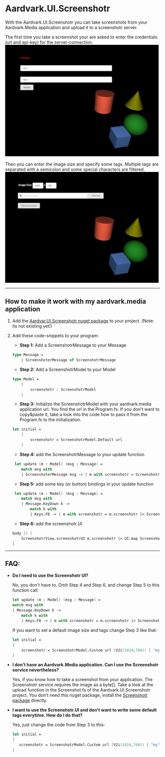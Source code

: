 # Aardvark.UI.Screenshotr

With the Aardvark.UI.Screenshotr you can take screenshots from your Aardvark.Media application and upload it to a screenshotr server.

The first time you take a screenshot your are asked to enter the credentials (url and api-key) for the server-connection. 
<br/><img src="images/credentials.JPG" width="500">

Then you can enter the image size and specify some tags. Multiple tags are separated with a semicolon and some special characters are filtered.
<br/><img src="images/screenshotSettings.JPG" width="500">

---

## How to make it work with my aardvark.media application

1. Add the [Aardvar.UI.Screenshotr nuget package](https://www.nuget.org/) to your project. (Note: its not existing yet!)

2. Add these code-snippets to your program:

    * **Step 1:** Add a ScreenshotrMessage to your Message
    ```fsharp
    type Message =
        | ScreenshoterMessage of ScreenshotrMessage
    ```

    * **Step 2:** Add a ScreenshotrModel to your Model
    ```fsharp
    type Model =
        {
            screenshotr : ScreenshotrModel 
        }
    ```
    * **Step 3:** Initialize the ScreenshotrModel with your aardvark.media application url. You find the url in the Program.fs.  If you don't want to copy&paste it, take a look into the code how to pass it from the Program.fs to the initialization. 
    ```fsharp
    let initial = 
        { 
            screenshotr = ScreenshotrModel.Default url 
        }
    ```
    * **Step 4:** add the ScreenshotrMessage to your update function
    ```fsharp
     let update (m : Model) (msg : Message) =
        match msg with
        | ScreenshoterMessage msg -> { m with screenshotr = ScreenshotrUpdate.update msg m.screenshotr }
    ```
    * **Step 5:** add some key (or button) bindings in your update function
    ```fsharp
     let update (m : Model) (msg : Message) =
        match msg with
        | Message.KeyDown k -> 
            match k with
            | Keys.F8 -> { m with screenshotr = m.screenshotr |> ScreenshotrUpdate.update ToggleScreenshotUi }
    ```
    * **Step 6:** add the screenshotr UI 
    ```fsharp
    body [] [
        ScreenshotrView.screenshotrUI m.screenshotr |> UI.map ScreenshoterMessage
    ]
    ```

---

## FAQ:

* **Do I need to use the Screenshotr UI?**
    
    No, you don't have to. Omit Step 4 and Step 6, and change Step 5 to this function call:
    ```fsharp
    let update (m : Model) (msg : Message) =
    match msg with
    | Message.KeyDown k -> 
        match k with
        | Keys.F8 -> { m with screenshotr = m.screenshotr |> ScreenshotrUpdate.update TakeScreenshot }
    ``` 
    If you want to set a default image size and tags change Step 3 like that:
    ```fsharp
    let initial = 
    { 
        screenshotr = ScreenshotrModel.Custom url (V2i(1024,768)) [ "my"; "custom"; "default"; "tags" ]
    }
    ```

* **I don't have an Aardvark.Media application. Can I use the Screenshotr service nevertheless?**
    
    Yes, if you know how to take a screenshot from your application. The Screenshotr service requires the image as a byte[]. Take a look at the upload function in the Screenshot.fs of the Aardvark.UI.Screenshotr project. You don't need this nuget package, install the [Screenshotr package](https://www.nuget.org/packages/Screenshotr.Client) directly.

* **I want to use the Screenshotr.UI and don't want to write some default tags everytime. How do I do that?**

    Yes, just change the code from Step 3 to this:
     ```fsharp
    let initial = 
    { 
        screenshotr = ScreenshotrModel.Custom url (V2i(1024,768)) [ "my"; "custom"; "default"; "tags" ]
    }
    ```




    







